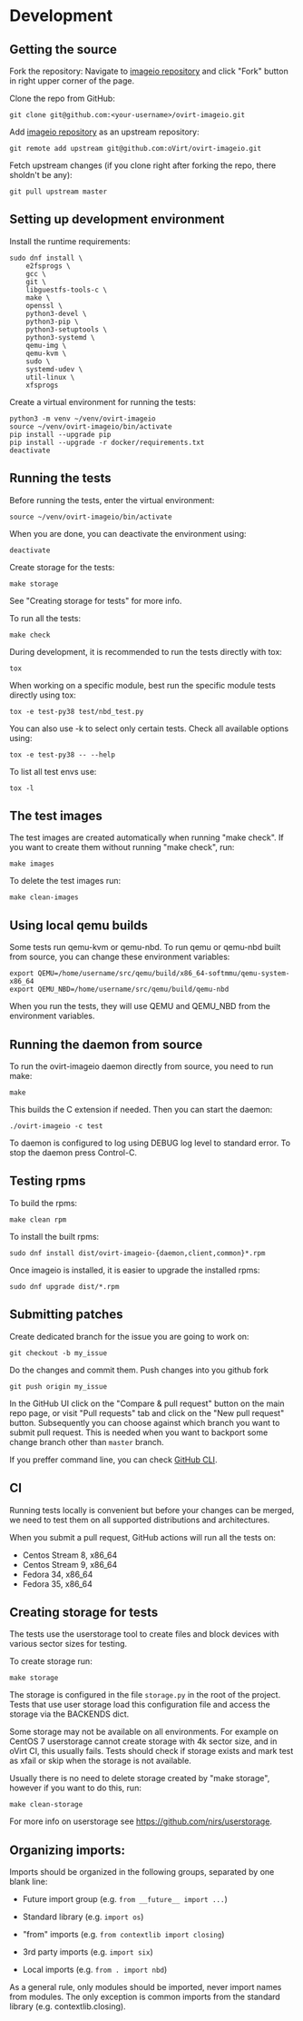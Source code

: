 # Development


## Getting the source

Fork the repository: Navigate to [imageio repository](https://github.com/oVirt/ovirt-imageio)
and click "Fork" button in right upper corner of the page.

Clone the repo from GitHub:

    git clone git@github.com:<your-username>/ovirt-imageio.git

Add [imageio repository](https://github.com/oVirt/ovirt-imageio) as an
upstream repository:

    git remote add upstream git@github.com:oVirt/ovirt-imageio.git

Fetch upstream changes (if you clone right after forking the repo, there
sholdn't be any):

    git pull upstream master


## Setting up development environment

Install the runtime requirements:

    sudo dnf install \
        e2fsprogs \
        gcc \
        git \
        libguestfs-tools-c \
        make \
        openssl \
        python3-devel \
        python3-pip \
        python3-setuptools \
        python3-systemd \
        qemu-img \
        qemu-kvm \
        sudo \
        systemd-udev \
        util-linux \
        xfsprogs

Create a virtual environment for running the tests:

    python3 -m venv ~/venv/ovirt-imageio
    source ~/venv/ovirt-imageio/bin/activate
    pip install --upgrade pip
    pip install --upgrade -r docker/requirements.txt
    deactivate


## Running the tests

Before running the tests, enter the virtual environment:

    source ~/venv/ovirt-imageio/bin/activate

When you are done, you can deactivate the environment using:

    deactivate

Create storage for the tests:

    make storage

See "Creating storage for tests" for more info.

To run all the tests:

    make check

During development, it is recommended to run the tests directly with
tox:

    tox

When working on a specific module, best run the specific module tests
directly using tox:

    tox -e test-py38 test/nbd_test.py

You can also use -k to select only certain tests. Check all available
options using:

    tox -e test-py38 -- --help

To list all test envs use:

    tox -l


## The test images

The test images are created automatically when running "make check". If
you want to create them without running "make check", run:

    make images

To delete the test images run:

    make clean-images


## Using local qemu builds

Some tests run qemu-kvm or qemu-nbd. To run qemu or qemu-nbd built from
source, you can change these environment variables:

    export QEMU=/home/username/src/qemu/build/x86_64-softmmu/qemu-system-x86_64
    export QEMU_NBD=/home/username/src/qemu/build/qemu-nbd

When you run the tests, they will use QEMU and QEMU_NBD from the
environment variables.


## Running the daemon from source

To run the ovirt-imageio daemon directly from source, you need to run
make:

    make

This builds the C extension if needed. Then you can start the daemon:

    ./ovirt-imageio -c test

To daemon is configured to log using DEBUG log level to standard error.
To stop the daemon press Control-C.


## Testing rpms

To build the rpms:

    make clean rpm

To install the built rpms:

    sudo dnf install dist/ovirt-imageio-{daemon,client,common}*.rpm

Once imageio is installed, it is easier to upgrade the installed rpms:

    sudo dnf upgrade dist/*.rpm


## Submitting patches

Create dedicated branch for the issue you are going to work on:

    git checkout -b my_issue

Do the changes and commit them.
Push changes into you github fork

    git push origin my_issue

In the GitHub UI click on the "Compare & pull request" button on the
main repo page, or visit "Pull requests" tab and click on the "New
pull request" button.
Subsequently you can choose against which branch you want to submit pull
request. This is needed when you want to backport some change branch
other than `master` branch.


If you preffer command line, you can check [GitHub CLI](https://cli.github.com/).

## CI

Running tests locally is convenient but before your changes can be
merged, we need to test them on all supported distributions and
architectures.

When you submit a pull request, GitHub actions will run all the tests
on:

- Centos Stream 8, x86_64
- Centos Stream 9, x86_64
- Fedora 34, x86_64
- Fedora 35, x86_64


## Creating storage for tests

The tests use the userstorage tool to create files and block devices
with various sector sizes for testing.

To create storage run:

    make storage

The storage is configured in the file `storage.py` in the root of the
project. Tests that use user storage load this configuration file and
access the storage via the BACKENDS dict.

Some storage may not be available on all environments. For example on
CentOS 7 userstorage cannot create storage with 4k sector size, and in
oVirt CI, this usually fails. Tests should check if storage exists and
mark test as xfail or skip when the storage is not available.

Usually there is no need to delete storage created by "make storage",
however if you want to do this, run:

    make clean-storage

For more info on userstorage see https://github.com/nirs/userstorage.


## Organizing imports:

Imports should be organized in the following groups, separated by one
blank line:

- Future import group (e.g. `from __future__ import ...`)

- Standard library (e.g. `import os`)

- "from" imports (e.g. `from contextlib import closing`)

- 3rd party imports (e.g. `import six`)

- Local imports (e.g. `from . import nbd`)

As a general rule, only modules should be imported, never import names
from modules. The only exception is common imports from the standard
library (e.g. contextlib.closing).
